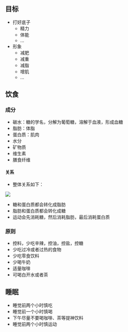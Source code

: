 ## 目标

- 打好底子
  - 精力
  - 体能
  - ...
- 形象
  - 减肥
  - 减重
  - 减脂
  - 增肌
  - ...

## 饮食

### 成分

- 碳水：糖的学名，分解为葡萄糖，溶解于血液，形成血糖
- 脂肪：体脂
- 蛋白质：肌肉
- 水分
- 矿物质
- 维生素
- 膳食纤维

#### 关系

- 整体关系如下：

<img style="display: block;margin-left: auto;margin-right: auto;" src ="https://raw.gitmirror.com/frontend-gxg/pic_bed/refs/heads/main/035.jpg">

- 糖和蛋白质都会转化成脂肪
- 脂肪和蛋白质都会转化成糖
- 运动会先消耗糖，然后消耗脂肪，最后消耗蛋白质

### 原则

- 控料，少吃辛辣，控油，控盐，控糖
- 少吃过冷或者过热的食物
- 少吃零食饮料
- 少喝牛奶
- 适量咖啡
- 可喝白开水或者茶

## 睡眠

- 睡觉前两个小时慎吃
- 睡觉前一个小时慎喝
- 下午尽量不要喝咖啡、茶等提神饮料
- 睡觉前两个小时慎运动
